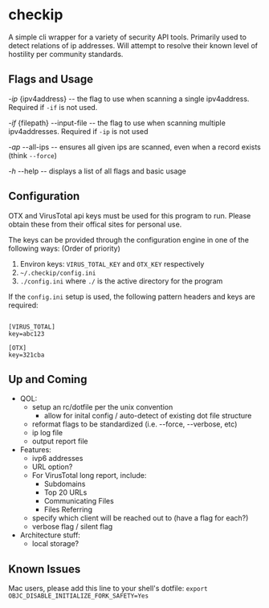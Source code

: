 # checkip
A simple cli wrapper for a variety of security API tools.
Primarily used to detect relations of ip addresses.
Will attempt to resolve their known level of hostility per community standards.

## Flags and Usage
  _-ip_ {ipv4address} -- the flag to use when scanning a single ipv4address. Required if `-if` is not used.

  _-if_ {filepath} --input-file -- the flag to use when scanning multiple
                                      ipv4addresses. Required if `-ip` is not used

  _-ap_ --all-ips -- ensures all given ips are scanned,
			even when a record exists (think `--force`)

  _-h_ --help -- displays a list of all flags and basic usage

## Configuration
OTX and VirusTotal api keys must be used for this program to run.
Please obtain these from their offical sites for personal use.

The keys can be provided through the configuration engine in one of the following ways:
(Order of priority)
1. Environ keys: `VIRUS_TOTAL_KEY` and `OTX_KEY` respectively
2. `~/.checkip/config.ini`
3. `./config.ini` where `./` is the active directory for the program

If the `config.ini` setup is used, the following pattern headers and keys are required:

```

[VIRUS_TOTAL]
key=abc123

[OTX]
key=321cba

```

## Up and Coming
  * QOL:
    * setup an rc/dotfile per the unix convention
      * allow for inital config / auto-detect of existing dot file structure
    * reformat flags to be standardized (i.e. --force, --verbose, etc)
    * ip log file
    * output report file
  * Features:
    * ivp6 addresses
    * URL option?
    * For VirusTotal long report, include:
      * Subdomains
      * Top 20 URLs
      * Communicating Files
      * Files Referring
    * specify which client will be reached out to (have a flag for each?)
    * verbose flag / silent flag
  * Architecture stuff:
    * local storage?

## Known Issues
Mac users, please add this line to your shell's dotfile:
`export OBJC_DISABLE_INITIALIZE_FORK_SAFETY=Yes`
